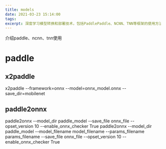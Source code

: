 ```yaml
---
title: models
date: 2021-03-23 15:14:00
tags:
excerpt: 深度学习模型转换和部署技术，包括PaddlePaddle、NCNN、TNN等框架的使用方法，以及x2paddle、paddle2onnx等模型转换工具的使用指南。
---
```

介绍paddle、ncnn、tnn使用

# paddle
## x2paddle
x2paddle --framework=onnx --model=onnx_model.onnx --save_dir=mobilenet

## paddle2onnx
paddle2onnx --model_dir paddle_model  --save_file onnx_file --opset_version 10 --enable_onnx_checker True
paddle2onnx --model_dir paddle_model  --model_filename model_filename --params_filename params_filename --save_file onnx_file --opset_version 10 --enable_onnx_checker True
